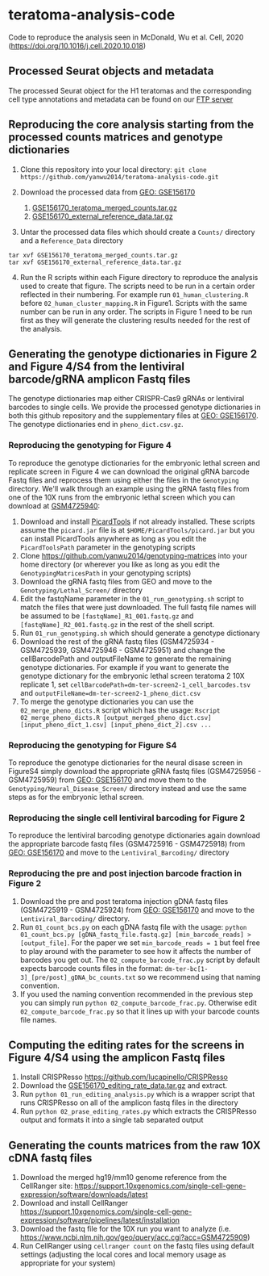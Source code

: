 # teratoma-analysis-code
Code to reproduce the analysis seen in McDonald, Wu et al. Cell, 2020 (https://doi.org/10.1016/j.cell.2020.10.018)

## Processed Seurat objects and metadata

The processed Seurat object for the H1 teratomas and the corresponding cell type annotations and metadata can be found on our [FTP server](https://bit.ly/34pFnWq)


## Reproducing the core analysis starting from the processed counts matrices and genotype dictionaries

1. Clone this repository into your local directory: `git clone https://github.com/yanwu2014/teratoma-analysis-code.git`

2. Download the processed data from [GEO: GSE156170](https://www.ncbi.nlm.nih.gov/geo/query/acc.cgi?acc=GSE156170)
    1. [GSE156170_teratoma_merged_counts.tar.gz](https://www.ncbi.nlm.nih.gov/geo/download/?acc=GSE156170&format=file&file=GSE156170%5Fteratoma%5Fmerged%5Fcounts%2Etar%2Egz)
    2. [GSE156170_external_reference_data.tar.gz](https://www.ncbi.nlm.nih.gov/geo/download/?acc=GSE156170&format=file&file=GSE156170%5Fexternal%5Freference%5Fdata%2Etar%2Egz)

3. Untar the processed data files which should create a `Counts/` directory and a `Reference_Data` directory
````
tar xvf GSE156170_teratoma_merged_counts.tar.gz
tar xvf GSE156170_external_reference_data.tar.gz
````

4. Run the R scripts within each Figure directory to reproduce the analysis used to create that figure. The scripts need to be run in a certain order reflected in their numbering. For example run `01_human_clustering.R` before `02_human_cluster_mapping.R` in Figure1. Scripts with the same number can be run in any order. The scripts in Figure 1 need to be run first as they will generate the clustering results needed for the rest of the analysis.


## Generating the genotype dictionaries in Figure 2 and Figure 4/S4 from the lentiviral barcode/gRNA amplicon Fastq files

The genotype dictionaries map either CRISPR-Cas9 gRNAs or lentiviral barcodes to single cells. We provide the processed genotype dictionaries in both this github repository and the supplementary files at [GEO: GSE156170](https://www.ncbi.nlm.nih.gov/geo/query/acc.cgi?acc=GSE156170). The genotype dictionaries end in `pheno_dict.csv.gz`. 

### Reproducing the genotyping for Figure 4

To reproduce the genotype dictionaries for the embryonic lethal screen and replicate screen in Figure 4 we can download the original gRNA barcode Fastq files and reprocess them using either the files in the `Genotyping` directory. We'll walk through an example using the gRNA fastq files from one of the 10X runs from the embryonic lethal screen which you can download at [GSM4725940](https://www.ncbi.nlm.nih.gov/geo/query/acc.cgi?acc=GSM4725934):

1. Download and install [PicardTools](https://broadinstitute.github.io/picard/) if not already installed. These scripts assume the `picard.jar` file is at `$HOME/PicardTools/picard.jar` but you can install PicardTools anywhere as long as you edit the `PicardToolsPath` parameter in the genotyping scripts
2. Clone https://github.com/yanwu2014/genotyping-matrices into your home directory (or wherever you like as long as you edit the `GenotypingMatricesPath` in your genotyping scripts)
3. Download the gRNA fastq files from GEO and move to the `Genotyping/Lethal_Screen/` directory
4. Edit the fastqName parameter in the `01_run_genotyping.sh` script to match the files that were just downloaded. The full fastq file names will be assumed to be `[fastqName]_R1_001.fastq.gz` and `[fastqName]_R2_001.fastq.gz` in the rest of the shell script.
5. Run `01_run_genotyping.sh` which should generate a genotype dictionary
6. Download the rest of the gRNA fastq files (GSM4725934 - GSM4725939, GSM4725946 - GSM4725951) and change the cellBarcodePath and outputFileName to generate the remaining genotype dictionaries. For example if you want to generate the genotype dictionary for the embryonic lethal screen teratoma 2 10X replicate 1, set `cellBarcodePath=dm-ter-screen2-1_cell_barcodes.tsv` and `outputFileName=dm-ter-screen2-1_pheno_dict.csv`
7. To merge the genotype dictionaries you can use the `02_merge_pheno_dicts.R` script which has the usage: `Rscript 02_merge_pheno_dicts.R [output_merged_pheno_dict.csv] [input_pheno_dict_1.csv] [input_pheno_dict_2].csv ...`

### Reproducing the genotyping for Figure S4

To reproduce the genotype dictionaries for the neural disase screen in FigureS4 simply download the appropriate gRNA fastq files (GSM4725956 - GSM4725959) from [GEO: GSE156170](https://www.ncbi.nlm.nih.gov/geo/query/acc.cgi?acc=GSE156170) and move them to the `Genotyping/Neural_Disease_Screen/` directory instead and use the same steps as for the embryonic lethal screen.

### Reproducing the single cell lentiviral barcoding for Figure 2

To reproduce the lentiviral barcoding genotype dictionaries again download the appropriate barcode fastq files (GSM4725916 - GSM4725918) from [GEO: GSE156170](https://www.ncbi.nlm.nih.gov/geo/query/acc.cgi?acc=GSE156170) and move to the `Lentiviral_Barcoding/` directory

### Reproducing the pre and post injection barcode fraction in Figure 2

1. Download the pre and post teratoma injection gDNA fastq files (GSM4725919 - GSM4725924) from [GEO: GSE156170](https://www.ncbi.nlm.nih.gov/geo/query/acc.cgi?acc=GSE156170) and move to the `Lentiviral_Barcoding/` directory.
2. Run `01_count_bcs.py` on each gDNA fastq file with the usage: `python 01_count_bcs.py [gDNA_fastq_file.fastq.gz] [min_barcode_reads] > [output_file]`. For the paper we set `min_barcode_reads = 1` but feel free to play around with the parameter to see how it affects the number of barcodes you get out. The `02_compute_barcode_frac.py` script by default expects barcode counts files in the format: `dm-ter-bc[1-3]_[pre/post]_gDNA_bc_counts.txt` so we recommend using that naming convention. 
3. If you used the naming convention recommended in the previous step you can simply run `python 02_compute_barcode_frac.py`. Otherwise edit `02_compute_barcode_frac.py` so that it lines up with your barcode counts file names.


## Computing the editing rates for the screens in Figure 4/S4 using the amplicon Fastq files

1. Install CRISPResso https://github.com/lucapinello/CRISPResso
2. Download the [GSE156170_editing_rate_data.tar.gz](https://www.ncbi.nlm.nih.gov/geo/download/?acc=GSE156170&format=file&file=GSE156170%5Fediting%5Frate%5Fdata%2Etar%2Egz) and extract.
3. Run `python 01_run_editing_analysis.py` which is a wrapper script that runs CRISPResso on all of the amplicon fastq files in the directory
4. Run `python 02_prase_editing_rates.py` which extracts the CRISPResso output and formats it into a single tab separated output


## Generating the counts matrices from the raw 10X cDNA fastq files

1. Download the merged hg19/mm10 genome reference from the CellRanger site: https://support.10xgenomics.com/single-cell-gene-expression/software/downloads/latest
2. Download and install CellRanger https://support.10xgenomics.com/single-cell-gene-expression/software/pipelines/latest/installation
3. Download the fastq file for the 10X run you want to analyze (i.e. https://www.ncbi.nlm.nih.gov/geo/query/acc.cgi?acc=GSM4725909)
4. Run CellRanger using `cellranger count` on the fastq files using default settings (adjusting the local cores and local memory usage as appropriate for your system)
